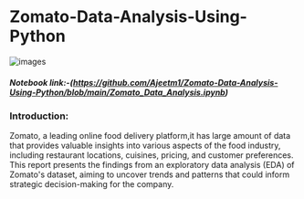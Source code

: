 # Zomato-Data-Analysis-Using-Python
![images](https://github.com/Ajeetm1/Zomato-Data-Analysis-Using-Python/assets/165381538/d85ffa29-aada-4191-877c-63fd6f0771c0)

##### Notebook link:-(https://github.com/Ajeetm1/Zomato-Data-Analysis-Using-Python/blob/main/Zomato_Data_Analysis.ipynb)
### Introduction:
Zomato, a leading online food delivery platform,it has large amount of data that provides valuable insights into various aspects of the food industry, including restaurant locations, cuisines, pricing, and customer preferences. This report presents the findings from an exploratory data analysis (EDA) of Zomato's dataset, aiming to uncover trends and patterns that could inform strategic decision-making for the company.

